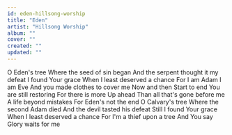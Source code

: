 ```yaml
---
id: eden-hillsong-worship
title: "Eden"
artist: "Hillsong Worship"
album: ""
cover: ""
created: ""
updated: ""
---
```


O Eden's tree
Where the seed of sin began
And the serpent thought it my defeat
I found Your grace
When I least deserved a chance
For I am Adam
I am Eve
And you made clothes to cover me
Now and then
Start to end
You are still restoring
For there is more
Up ahead
Than all that's gone before me
A life beyond mistakes
For Eden's not the end
O Calvary's tree
Where the second Adam died
And the devil tasted his defeat
Still I found Your grace
When I least deserved a chance
For I'm a thief upon a tree
And You say Glory waits for me